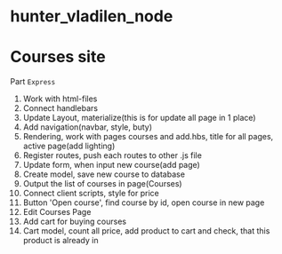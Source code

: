 # hunter_vladilen_node

# Courses site

Part `Express`

1.  Work with html-files
2.  Connect handlebars
3.  Update Layout, materialize(this is for update all page in 1 place)
4.  Add navigation(navbar, style, buty)
5.  Rendering, work with pages courses and add.hbs, title for all pages, active page(add lighting)
6.  Register routes, push each routes to other .js file
7.  Update form, when input new course(add page)
8.  Create model, save new course to database
9.  Output the list of courses in page(Courses)
10. Connect client scripts, style for price
11. Button 'Open course', find course by id, open course in new page
12. Edit Courses Page
13. Add cart for buying courses
14. Cart model, count all price, add product to cart and check, that this product is already in
